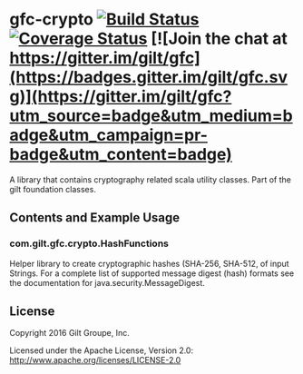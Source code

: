 # gfc-crypto  [![Build Status](https://travis-ci.org/gilt/gfc-crypto.svg?branch=master)](https://travis-ci.org/gilt/gfc-crypto) [![Coverage Status](https://coveralls.io/repos/gilt/gfc-crypto/badge.svg?branch=master&service=github)](https://coveralls.io/github/gilt/gfc-crypto?branch=master) [![Join the chat at https://gitter.im/gilt/gfc](https://badges.gitter.im/gilt/gfc.svg)](https://gitter.im/gilt/gfc?utm_source=badge&utm_medium=badge&utm_campaign=pr-badge&utm_content=badge)


A library that contains cryptography related scala utility classes. Part of the gilt foundation classes.

## Contents and Example Usage

### com.gilt.gfc.crypto.HashFunctions

Helper library to create cryptographic hashes (SHA-256, SHA-512, of input Strings. For a complete list of supported
message digest (hash) formats see the documentation for java.security.MessageDigest.

## License
Copyright 2016 Gilt Groupe, Inc.

Licensed under the Apache License, Version 2.0: http://www.apache.org/licenses/LICENSE-2.0
